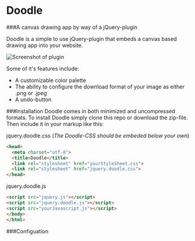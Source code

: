 # Doodle

###A canvas drawing app by way of a jQuery-plugin

Doodle is a simple to use jQuery-plugin that embeds a canvas based drawing app into your website. 

![Screenshot of plugin](http://www.student.bth.se/~edjo14/javascript/kmom07/img/screenshot-small.png)

Some of it's features include:

* A customizable color palette 
* The ability to configure the download format of your image as either .png or .jpeg
* A undo-button

###Installation
Doodle comes in both minimized and uncompressed formats. To install Doodle simply clone this repo or download the zip-file. Then include it in your markup like this:

jquery.doodle.css (*The Doodle-CSS should be embeded below your own*)
```html
<head>
  <meta charset="utf-8">
  <title>Doodle</title>
  <link rel="stylesheet" href="yourStyleSheet.css">
  <link rel="stylesheet" href="jquery.doodle.css">
</head>
```

jquery.doodle.js
```html
<script src="jquery.js"></script>
<script src="jquery.doodle.js"></script> 
<script src="yourJavascript.js"></script>
</body>
</html>
```

###Configuation
```  
```